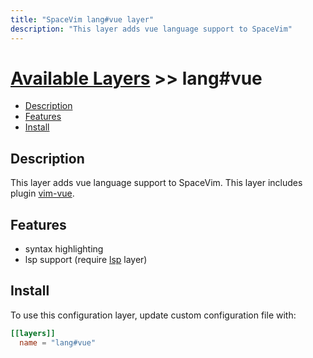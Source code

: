```yaml
---
title: "SpaceVim lang#vue layer"
description: "This layer adds vue language support to SpaceVim"
---
```


# [Available Layers](../../) >> lang#vue

<!-- vim-markdown-toc GFM -->

- [Description](#description)
- [Features](#features)
- [Install](#install)

<!-- vim-markdown-toc -->

## Description

This layer adds vue language support to SpaceVim. This layer includes plugin [vim-vue](https://github.com/posva/vim-vue).

## Features

- syntax highlighting
- lsp support (require [lsp](https://spacevim.org/layers/language-server-protocol/) layer)

## Install

To use this configuration layer, update custom configuration file with:

```toml
[[layers]]
  name = "lang#vue"
```
